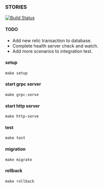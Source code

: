### STORIES

[![Build Status](https://travis-ci.com/nsnikhil/stories.svg?token=r1U2n3nQxoEcNsRAxVeK&branch=master)](https://travis-ci.com/nsnikhil/stories)

#### TODO
- Add new relic transaction to database.
- Complete health server check and watch.
- Add more scenarios to integration test.

#### setup
```
make setup
```

#### start grpc server
```
make grpc-serve
```

#### start http server
```
make http-serve
```

#### test
```
make test
```

#### migration
```
make migrate
```

#### rollback
```
make rollback
```